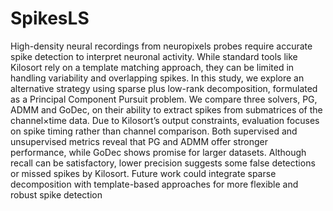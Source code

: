# SpikesLS

High-density neural recordings from neuropixels probes require accurate spike detection to interpret neuronal activity. While standard tools like Kilosort rely on a template matching approach, they can be limited in handling variability and overlapping spikes. In this study, we explore an alternative strategy using sparse plus low-rank decomposition, formulated as a Principal Component Pursuit problem. We compare three solvers, PG, ADMM and GoDec, on their ability to extract spikes from submatrices of the channel×time data. Due to Kilosort’s output constraints, evaluation focuses on spike timing rather than channel comparison. Both supervised and unsupervised metrics reveal that PG and ADMM offer stronger performance, while GoDec shows promise for larger datasets. Although recall can be satisfactory, lower precision suggests some false detections or missed spikes by Kilosort. Future work could integrate sparse decomposition with template-based approaches for more flexible and robust spike detection

